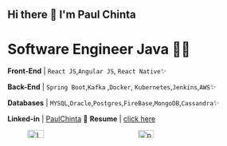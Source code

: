 ## Hi there 🌱 I'm Paul Chinta
# Software Engineer Java :man_technologist:

**Front-End** | `React JS`,`Angular JS`, `React Native`✨

**Back-End** | `Spring Boot`,`Kafka` ,`Docker`, `Kubernetes`,`Jenkins`,`AWS`✨

**Databases** | `MYSQL`,`Oracle`,`Postgres`,`FireBase`,`MongoDB`,`Cassandra`✨

**Linked-in** | [PaulChinta](https://www.linkedin.com/in/paulchinta/) 🌱
**Resume** |  [click here](https://drive.google.com/file/d/1J4NmeHSI45Mm17EzW9CE_4UAsSNQkNsJ/view?usp=sharing)

<div align="left" style="display: flex; justify-content: center; gap: 20px;">
  <div style="width: 40%; height: 100px; overflow: hidden;">
    <img src="https://leetcard.jacoblin.cool/paulchinta7?ext=heatmap" alt="LeetCard" style="width: 40%; height: auto; object-fit: cover;" />
  </div>

  <div style="width: 40%; height: 100px; overflow: hidden;">
    <img src="https://github-readme-stats.vercel.app/api/top-langs?username=paulchinta7&show_icons=true&locale=en&layout=compact" alt="paulchinta7" style="width: 40%; height: auto; object-fit: cover;" />
  </div>
</div>






<!--
**PaulChinta7/PaulChinta7** is a ✨ _special_ ✨ repository because its `README.md` (this file) appears on your GitHub profile.

Here are some ideas to get you started:

- 🔭 I’m currently working on ...
- 🌱 I’m currently learning ...
- 👯 I’m looking to collaborate on ...
- 🤔 I’m looking for help with ...
- 💬 Ask me about ...
- 📫 How to reach me: ...
- 😄 Pronouns: ...
- ⚡ Fun fact: ...
-->
